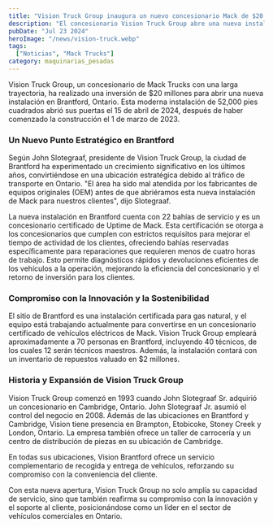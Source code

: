 ```yaml
---
title: "Vision Truck Group inaugura un nuevo concesionario Mack de $20 millones en Ontario"
description: "El concesionario Vision Truck Group abre una nueva instalación en Brantford, Ontario, con una inversión de $20 millones, mejorando significativamente el servicio a los clientes de Mack Trucks."
pubDate: "Jul 23 2024"
heroImage: "/news/vision-truck.webp"
tags:
  ["Noticias", "Mack Trucks"]
category: maquinarias_pesadas
---
```


Vision Truck Group, un concesionario de Mack Trucks con una larga trayectoria, ha realizado una inversión de $20 millones para abrir una nueva instalación en Brantford, Ontario. Esta moderna instalación de 52,000 pies cuadrados abrió sus puertas el 15 de abril de 2024, después de haber comenzado la construcción el 1 de marzo de 2023.

### Un Nuevo Punto Estratégico en Brantford

Según John Slotegraaf, presidente de Vision Truck Group, la ciudad de Brantford ha experimentado un crecimiento significativo en los últimos años, convirtiéndose en una ubicación estratégica debido al tráfico de transporte en Ontario. "El área ha sido mal atendida por los fabricantes de equipos originales (OEM) antes de que abriéramos esta nueva instalación de Mack para nuestros clientes", dijo Slotegraaf.

La nueva instalación en Brantford cuenta con 22 bahías de servicio y es un concesionario certificado de Uptime de Mack. Esta certificación se otorga a los concesionarios que cumplen con estrictos requisitos para mejorar el tiempo de actividad de los clientes, ofreciendo bahías reservadas específicamente para reparaciones que requieren menos de cuatro horas de trabajo. Esto permite diagnósticos rápidos y devoluciones eficientes de los vehículos a la operación, mejorando la eficiencia del concesionario y el retorno de inversión para los clientes.

### Compromiso con la Innovación y la Sostenibilidad

El sitio de Brantford es una instalación certificada para gas natural, y el equipo está trabajando actualmente para convertirse en un concesionario certificado de vehículos eléctricos de Mack. Vision Truck Group empleará aproximadamente a 70 personas en Brantford, incluyendo 40 técnicos, de los cuales 12 serán técnicos maestros. Además, la instalación contará con un inventario de repuestos valuado en $2 millones.

### Historia y Expansión de Vision Truck Group

Vision Truck Group comenzó en 1993 cuando John Slotegraaf Sr. adquirió un concesionario en Cambridge, Ontario. John Slotegraaf Jr. asumió el control del negocio en 2008. Además de las ubicaciones en Brantford y Cambridge, Vision tiene presencia en Brampton, Etobicoke, Stoney Creek y London, Ontario. La empresa también ofrece un taller de carrocería y un centro de distribución de piezas en su ubicación de Cambridge.

En todas sus ubicaciones, Vision Brantford ofrece un servicio complementario de recogida y entrega de vehículos, reforzando su compromiso con la conveniencia del cliente.

Con esta nueva apertura, Vision Truck Group no solo amplía su capacidad de servicio, sino que también reafirma su compromiso con la innovación y el soporte al cliente, posicionándose como un líder en el sector de vehículos comerciales en Ontario.